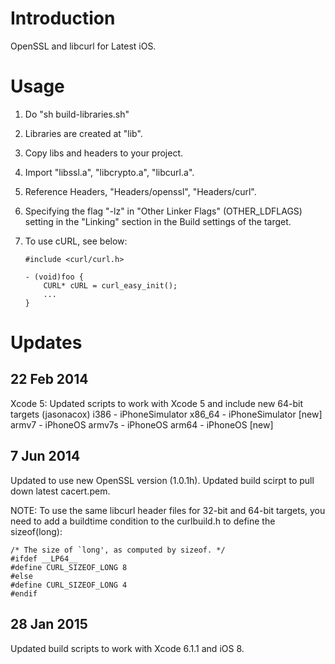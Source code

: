 Introduction
============

OpenSSL and libcurl for Latest iOS.

Usage
=====

 1. Do "sh build-libraries.sh"
 2. Libraries are created at "lib".
 3. Copy libs and headers to your project.
 4. Import "libssl.a", "libcrypto.a", "libcurl.a".
 5. Reference Headers, "Headers/openssl", "Headers/curl".
 6. Specifying the flag  "-lz" in "Other Linker Flags" (OTHER_LDFLAGS) setting in the "Linking" section in the Build settings of the target.
 7. To use cURL, see below:

        #include <curl/curl.h>

        - (void)foo {    
            CURL* cURL = curl_easy_init();  
            ...  
        }

Updates
=======

22 Feb 2014
-----------
Xcode 5: Updated scripts to work with Xcode 5 and include new 64-bit targets (jasonacox)
	i386 	- iPhoneSimulator
	x86_64 	- iPhoneSimulator [new]
	armv7 	- iPhoneOS
	armv7s 	- iPhoneOS
	arm64 	- iPhoneOS [new]


7 Jun 2014
----------
Updated to use new OpenSSL version (1.0.1h).  Updated build scirpt to pull down latest cacert.pem.

NOTE:  To use the same libcurl header files for 32-bit and 64-bit targets, you need to add a buildtime condition to the curlbuild.h to define the sizeof(long):

	/* The size of `long', as computed by sizeof. */
	#ifdef __LP64__
	#define CURL_SIZEOF_LONG 8
	#else
	#define CURL_SIZEOF_LONG 4
	#endif


28 Jan 2015
-----------
Updated build scripts to work with Xcode 6.1.1 and iOS 8.

